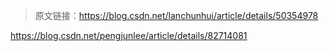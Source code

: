 > 原文链接：<https://blog.csdn.net/lanchunhui/article/details/50354978>

https://blog.csdn.net/pengjunlee/article/details/82714081